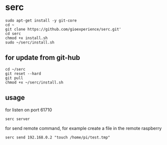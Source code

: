 # serc

```
sudo apt-get install -y git-core
cd ~
git clone https://github.com/gioexperience/serc.git'
cd serc
chmod +x install.sh
sudo ~/serc/install.sh
```


## for update from git-hub

```
cd ~/serc
git reset --hard
git pull
chmod +x ~/serc/install.sh
```

## usage

for listen on port 61710

```serc server```

for send remote command, for example create a file in the remote raspberry

```serc send 192.168.0.2 "touch /home/pi/test.tmp"```
	


